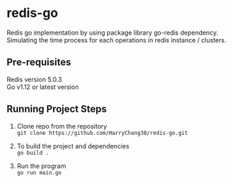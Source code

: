 # redis-go

Redis go implementation by using package library go-redis dependency. Simulating the time process for each operations in redis instance / clusters.

## Pre-requisites
Redis version 5.0.3 \
Go v1.12 or latest version

## Running Project Steps
1. Clone repo from the repository \
```git clone https://github.com/HarryChang30/redis-go.git```

2. To build the project and dependencies \
```go build .```

3. Run the program \
```go run main.go```
